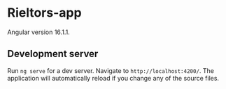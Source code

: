 # Rieltors-app

Angular version 16.1.1.

## Development server

Run `ng serve` for a dev server. Navigate to `http://localhost:4200/`. The application will automatically reload if you change any of the source files.
